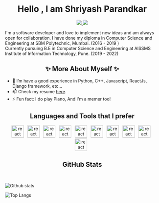 ## <h1 align=center>Hello , I am Shriyash Parandkar</h1>



<p align='center'>
  <a href='mailto:shriyashparandkarofficial@gmail.com' target="_blank">
      <img src='https://img.shields.io/badge/-shriyashparandkarofficial@gmail.com-c14438?style=flat&logo=Gmail&logoColor=white&link=mailto:shriyashparandkarofficial@gmail.com'>
  </a>
  <a href='https://www.linkedin.com/in/shriyashparandkar/' target="_blank">
      <img src='https://img.shields.io/badge/-ShriyashParandkar-0072b1?style=flat&logo=Linkedin&logoColor=white&link=https://www.linkedin.com/in/shriyashparandkar/'>
  </a>
  

</p>

<p align='left'> 
I'm a software developer and love to implement new ideas and am always open for collaboration. I have done my diploma in Computer Science and Engineering at SBM Polytechnic, Mumbai. (2016 - 2019 ) <br>
Currently pursuing B.E in Computer Science and Engineering at AISSMS Institute of Information Technology, Pune. (2019 - 2022)

</p>

<h2 align='center'> ✨ More About Myself ✨ </h2> 
<p align='left'> 
  
- 🔭 I’m have a good experience in Python, C++, Javascript, ReactJs, Django framework, etc...
- 📫 Check my resume <a href="https://drive.google.com/file/d/17FGf-akdoKwieH_H0jGYxUFFiklbiHdf/view?usp=sharing&usp=embed_facebook" target="_blank">here</a>.
- ⚡ Fun fact: I do play Piano, And I'm a memer too!
 
</p>



<h2 align='center'>Languages and Tools that I prefer</h2>
<p align='center'>
<img src="https://seeklogo.com/images/C/c-logo-43CE78FF9C-seeklogo.com.png" alt="react" width="40" height="40"/> &nbsp;
<img src="https://www.vectorlogo.zone/logos/w3_html5/w3_html5-icon.svg" alt="react" width="40" height="40"/> &nbsp;
<img src="https://seeklogo.com/images/J/javascript-js-logo-2949701702-seeklogo.com.png" alt="react" width="40" height="40"/> &nbsp;
<img src="https://www.vectorlogo.zone/logos/getbootstrap/getbootstrap-icon.svg" alt="react" width="40" height="40"/> &nbsp;
 <img src="https://www.vectorlogo.zone/logos/reactjs/reactjs-icon.svg" alt="react" width="40" height="40"/> &nbsp;
<img src="https://www.vectorlogo.zone/logos/nodejs/nodejs-icon.svg" alt="react" width="40" height="40"/> &nbsp;
<img src="https://www.vectorlogo.zone/logos/firebase/firebase-icon.svg" alt="react" width="40" height="40"/> &nbsp;
<img src="https://www.vectorlogo.zone/logos/git-scm/git-scm-icon.svg" alt="react" width="40" height="40"/> &nbsp;
<img src="https://www.vectorlogo.zone/logos/github/github-icon.svg" alt="react" width="40" height="40"/> &nbsp;
<img src="https://seeklogo.com/images/V/visual-studio-code-logo-284BC24C39-seeklogo.com.png" alt="react" width="40" height="40"/> &nbsp;
<br>
</p>


<h2 align='center'>GitHub Stats</h2>
<br>

<!-- *NOTE: Top languages does not indicate my skill level or something like that, it's a GitHub metric of which languages I have the most code on GitHub.* -->

<!-- <p align=center> <img src=https://komarev.com/ghpvc/?username=ganeshparandkar alt=ShriyashParandkar /> </p> -->

![Github stats](https://github-readme-stats.vercel.app/api?username=ganeshparandkar&show_icons=true&include_all_commits=true&theme=dark)



![Top Langs](https://github-readme-stats.vercel.app/api/top-langs/?username=ganeshparandkar&layout=compact&theme=dark&hide=dart,MakeFile&langs_count=8)



<!-- sadlkfkjal;skdjflasdjl;fajsldfjalk;sjdf;lkasjdfkajskddfjasf -->
<!-- 
### Hey there, I'm Shriyash Parandkar 👋

## I'm a Full-Stack Web developer | Python Developer | Flutter Developer !!

- 🔭 I’m currently working on Full-Stack Web Development (MERN)...
- 🌱 I’m have a good experience in Python, Javascript, ReactJs, Django framework, etc...
- 📫 How to reach me: 🤪Added links below Go check those out!!
- ⚡ Fun fact: I do play Piano, And I'm a memer too! 🤣😂



### Connect with me:

[<img align="left" alt="codeSTACKr | LinkedIn" width="22px" src="https://cdn.jsdelivr.net/npm/simple-icons@v3/icons/linkedin.svg" />][linkedin]
[<img align="left" alt="codeSTACKr | Instagram" width="22px" src="https://cdn.jsdelivr.net/npm/simple-icons@v3/icons/instagram.svg" />][instagram]


<br />

### Languages and Tools that I prefer:

[<img align="left" alt="Visual Studio Code" width="26px" src="https://raw.githubusercontent.com/github/explore/80688e429a7d4ef2fca1e82350fe8e3517d3494d/topics/visual-studio-code/visual-studio-code.png" />][vscode]
[<img align="left" alt="HTML5" width="26px" src="https://raw.githubusercontent.com/github/explore/80688e429a7d4ef2fca1e82350fe8e3517d3494d/topics/html/html.png" />][html]
[<img align="left" alt="CSS3" width="26px" src="https://raw.githubusercontent.com/github/explore/80688e429a7d4ef2fca1e82350fe8e3517d3494d/topics/css/css.png" />][css3]
[<img align="left" alt="JavaScript" width="26px" src="https://raw.githubusercontent.com/github/explore/80688e429a7d4ef2fca1e82350fe8e3517d3494d/topics/javascript/javascript.png" />][js]
[<img align="left" alt="React" width="26px" src="https://raw.githubusercontent.com/github/explore/80688e429a7d4ef2fca1e82350fe8e3517d3494d/topics/react/react.png" />][react]
[<img align="left" alt="Node.js" width="26px" src="https://raw.githubusercontent.com/github/explore/80688e429a7d4ef2fca1e82350fe8e3517d3494d/topics/nodejs/nodejs.png" />][node]
[<img align="left" alt="Python" width="26px" src="https://upload.wikimedia.org/wikipedia/commons/c/c3/Python-logo-notext.svg" />][python]
[<img align="left" alt="Python" width="26px" src="https://www.opengis.ch/wp-content/uploads/2020/04/django-python-logo-e1588009010920.png" />][django]
[<img align="left" alt="Python" width="26px" src="https://miro.medium.com/max/800/1*Q5EUk28Xc3iCDoMSkrd1_w.png" />][flask]
[<img align="left" alt="Git" width="26px" src="https://raw.githubusercontent.com/github/explore/80688e429a7d4ef2fca1e82350fe8e3517d3494d/topics/git/git.png" />][git]
[<img align="left" alt="GitHub" width="26px" src="https://raw.githubusercontent.com/github/explore/78df643247d429f6cc873026c0622819ad797942/topics/github/github.png" />][git]

<br />
<br />



[instagram]: https://www.instagram.com/shriyash_parandkar/
[linkedin]: https://www.linkedin.com/in/shriyash-parandkar-492b411a4/
[vscode]:https://code.visualstudio.com/
[git]:https://github.com/ganeshparandkar
[node]:https://nodejs.org/en/
[react]:https://reactjs.org/
[js]:https://developer.mozilla.org/en-US/docs/Web/javascript
[css3]:https://developer.mozilla.org/en-US/docs/Archive/CSS3
[html]:https://developer.mozilla.org/en-US/docs/Web/HTML
[python]:https://www.python.org
[django]:https://www.djangoproject.com/
[flask]:https://flask.palletsprojects.com/en/1.1.x/


 -->
